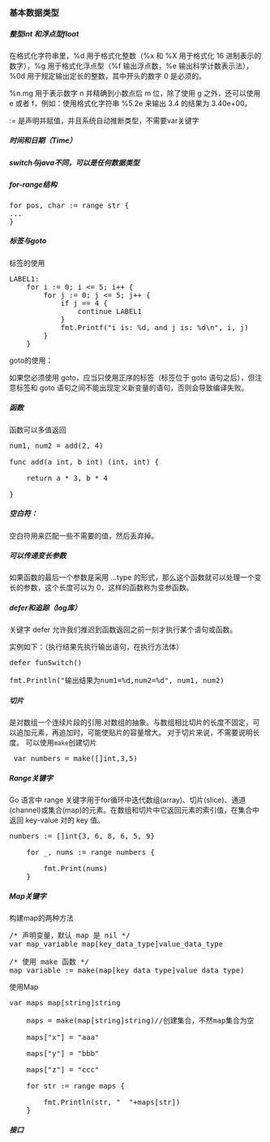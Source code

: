 ###   基本数据类型



##### 整型int 和浮点型float

在格式化字符串里，%d 用于格式化整数（%x 和 %X 用于格式化 16 进制表示的数字），%g 用于格式化浮点型（%f 输出浮点数，%e 输出科学计数表示法），%0d 用于规定输出定长的整数，其中开头的数字 0 是必须的。

%n.mg 用于表示数字 n 并精确到小数点后 m 位，除了使用 g 之外，还可以使用 e 或者 f，例如：使用格式化字符串 %5.2e 来输出 3.4 的结果为 3.40e+00。

:= 是声明并赋值，并且系统自动推断类型，不需要var关键字



##### 时间和日期（Time）


##### switch与java不同，可以是任何数据类型



##### for-range结构

<pre>
for pos, char := range str {
...
}
</pre>


##### 标签与goto
标签的使用

<pre>
LABEL1:
    for i := 0; i <= 5; i++ {
        for j := 0; j <= 5; j++ {
            if j == 4 {
                continue LABEL1
            }
            fmt.Printf("i is: %d, and j is: %d\n", i, j)
        }
    }
</pre>

goto的使用：


如果您必须使用 goto，应当只使用正序的标签（标签位于 goto 语句之后），但注意标签和 goto 语句之间不能出现定义新变量的语句，否则会导致编译失败。


##### 函数

函数可以多值返回

<pre>
num1, num2 = add(2, 4)

func add(a int, b int) (int, int) {

	return a * 3, b * 4

}
</pre>

##### 空白符：

空白符用来匹配一些不需要的值，然后丢弃掉。

##### 可以传递变长参数
如果函数的最后一个参数是采用 ...type 的形式，那么这个函数就可以处理一个变长的参数，这个长度可以为 0，这样的函数称为变参函数。

#####  defer和追踪（log库）
关键字 defer 允许我们推迟到函数返回之前一刻才执行某个语句或函数。

实例如下：（执行结果先执行输出语句，在执行方法体）
<pre>
defer funSwitch()

fmt.Println("输出结果为num1=%d,num2=%d", num1, num2)
</pre>

##### 切片
是对数组一个连续片段的引用.对数组的抽象。与数组相比切片的长度不固定，可以追加元素，再追加时，可能使贴片的容量增大。
对于切片来说，不需要说明长度。
可以使用<code>make</code>创建切片
<pre>
 var numbers = make([]int,3,5)
</pre>

##### Range关键字
Go 语言中 range 关键字用于for循环中迭代数组(array)、切片(slice)、通道(channel)或集合(map)的元素。在数组和切片中它返回元素的索引值，在集合中返回 key-value 对的 key 值。
<pre>
numbers := []int{3, 6, 8, 6, 5, 9}

	for _, nums := range numbers {

		fmt.Print(nums)
	}
</pre>

##### Map关键字
构建map的两种方法
<pre>
/* 声明变量，默认 map 是 nil */
var map_variable map[key_data_type]value_data_type

/* 使用 make 函数 */
map_variable := make(map[key_data_type]value_data_type)
</pre>

使用Map
<pre>
var maps map[string]string

	maps = make(map[string]string)//创建集合，不然map集合为空

	maps["x"] = "aaa"

	maps["y"] = "bbb"

	maps["z"] = "ccc"

	for str := range maps {

		fmt.Println(str, "  "+maps[str])
	}
</pre>


##### 接口



